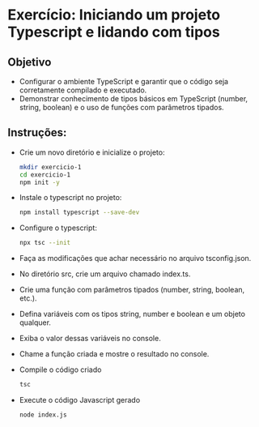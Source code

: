 # Exercício: Iniciando um projeto Typescript e lidando com tipos

## Objetivo
- Configurar o ambiente TypeScript e garantir que o código seja corretamente compilado e executado.
- Demonstrar conhecimento de tipos básicos em TypeScript (number, string, boolean) e o uso de funções com parâmetros tipados.

## Instruções:

- Crie um novo diretório e inicialize o projeto:
  ```bash
  mkdir exercicio-1
  cd exercicio-1
  npm init -y

- Instale o typescript no projeto:
  ```bash
  npm install typescript --save-dev

- Configure o typescript:
  ```bash
  npx tsc --init

- Faça as modificações que achar necessário no arquivo tsconfig.json.  
- No diretório src, crie um arquivo chamado index.ts.
- Crie uma função com parâmetros tipados (number, string, boolean, etc.).
- Defina variáveis com os tipos string, number e boolean e um objeto qualquer.
- Exiba o valor dessas variáveis no console.
- Chame a função criada e mostre o resultado no console.

- Compile o código criado
  ```bash
  tsc
  ```
- Execute o código Javascript gerado
  ```bash
  node index.js
  ```


